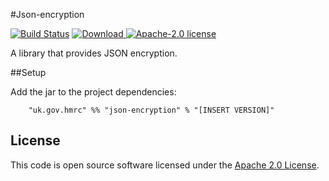 #Json-encryption

[![Build Status](https://travis-ci.org/hmrc/json-encryption.svg)](https://travis-ci.org/hmrc/json-encryption) [ ![Download](https://api.bintray.com/packages/hmrc/releases/json-encryption/images/download.svg) ](https://bintray.com/hmrc/releases/json-encryption/_latestVersion) [![Apache-2.0 license](http://img.shields.io/badge/license-Apache-brightgreen.svg)](http://www.apache.org/licenses/LICENSE-2.0.html)


A library that provides JSON encryption.

##Setup

Add the jar to the project dependencies:

```
    "uk.gov.hmrc" %% "json-encryption" % "[INSERT VERSION]"
```

## License ##

This code is open source software licensed under the [Apache 2.0 License]("http://www.apache.org/licenses/LICENSE-2.0.html").
